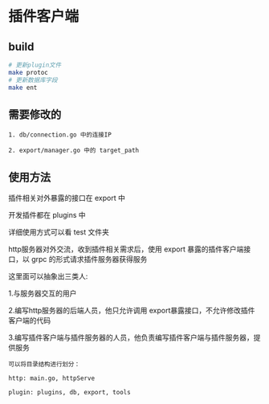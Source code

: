 # 插件客户端

## build

``` sh
# 更新plugin文件
make protoc
# 更新数据库字段
make ent
```

## 需要修改的

```
1. db/connection.go 中的连接IP

2. export/manager.go 中的 target_path
```

## 使用方法

插件相关对外暴露的接口在 export 中

开发插件都在 plugins 中

详细使用方式可以看 test 文件夹

http服务器对外交流，收到插件相关需求后，使用 export 暴露的插件客户端接口，以 grpc 的形式请求插件服务器获得服务

这里面可以抽象出三类人:

1.与服务器交互的用户

2.编写http服务器的后端人员，他只允许调用 export暴露接口，不允许修改插件客户端的代码

3.编写插件客户端与插件服务器的人员，他负责编写插件客户端与插件服务器，提供服务

```
可以将目录结构进行划分：

http: main.go, httpServe

plugin: plugins, db, export, tools

```